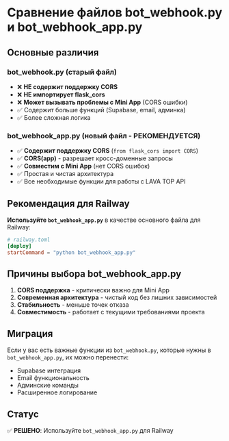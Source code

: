 # Сравнение файлов bot_webhook.py и bot_webhook_app.py

## Основные различия

### bot_webhook.py (старый файл)
- ❌ **НЕ содержит поддержку CORS**
- ❌ **НЕ импортирует flask_cors**
- ❌ **Может вызывать проблемы с Mini App** (CORS ошибки)
- ✅ Содержит больше функций (Supabase, email, админка)
- ✅ Более сложная логика

### bot_webhook_app.py (новый файл - РЕКОМЕНДУЕТСЯ)
- ✅ **Содержит поддержку CORS** (`from flask_cors import CORS`)
- ✅ **CORS(app)** - разрешает кросс-доменные запросы
- ✅ **Совместим с Mini App** (нет CORS ошибок)
- ✅ Простая и чистая архитектура
- ✅ Все необходимые функции для работы с LAVA TOP API

## Рекомендация для Railway

**Используйте `bot_webhook_app.py`** в качестве основного файла для Railway:

```toml
# railway.toml
[deploy]
startCommand = "python bot_webhook_app.py"
```

## Причины выбора bot_webhook_app.py

1. **CORS поддержка** - критически важно для Mini App
2. **Современная архитектура** - чистый код без лишних зависимостей
3. **Стабильность** - меньше точек отказа
4. **Совместимость** - работает с текущими требованиями проекта

## Миграция

Если у вас есть важные функции из `bot_webhook.py`, которые нужны в `bot_webhook_app.py`, их можно перенести:

- Supabase интеграция
- Email функциональность  
- Админские команды
- Расширенное логирование

## Статус
✅ **РЕШЕНО**: Используйте `bot_webhook_app.py` для Railway
